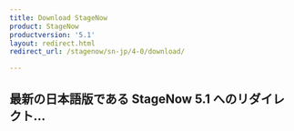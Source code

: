 ```yaml
---
title: Download StageNow
product: StageNow
productversion: '5.1'
layout: redirect.html
redirect_url: /stagenow/sn-jp/4-0/download/

---
```


## 最新の日本語版である StageNow 5.1 へのリダイレクト...
